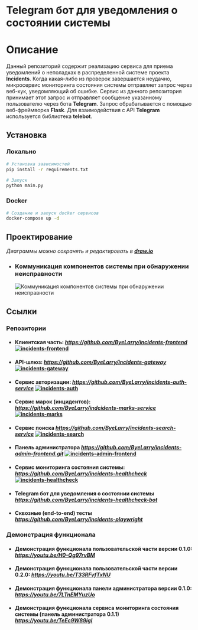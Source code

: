 # Telegram бот для уведомления о состоянии системы


# Описание
Данный репозиторий содержит реализацию сервиса для приема уведомлений о неполадках в распределенной системе проекта **Incidents**.
Когда какая-либо из проверок завершается неудачно, микросервис мониторинга состояния системы отправляет запрос через веб-хук, уведомляющий об ошибке.
Сервис из данного репозитория принимает этот запрос и отправляет сообщение указанному пользователю через бота **Telegram**.
Запрос обрабатывается с помощью веб-фреймворка **Flask**.
Для взаимодействия с API **Telegram** используется библиотека **telebot**.

## Установка

### Локально
```bash
# Установка зависимостей
pip install -r requirements.txt

# Запуск 
python main.py
```

### Docker 
```bash
# Создание и запуск docker сервисов
docker-compose up -d
```


## Проектирование

_Диаграммы можно сохранять и редактировать в ***[draw.io](https://app.diagrams.net/)***_

- ### Коммуникация компонентов системы при обнаружении неисправности
  ![Коммуникация компонентов системы при обнаружении неисправности](https://github.com/user-attachments/assets/86dbe919-bcc3-4ef5-9761-0a108723101c)


## Ссылки

### Репозитории
- #### Клиентская часть:  *https://github.com/ByeLarry/incidents-frontend*  [![incidents-frontend](https://github.com/ByeLarry/incidents-frontend/actions/workflows/incidents-frontend.yml/badge.svg)](https://github.com/ByeLarry/incidents-frontend/actions/workflows/incidents-frontend.yml)
- #### API-шлюз:  *https://github.com/ByeLarry/incidents-gateway*  [![incidents-gateway](https://github.com/ByeLarry/incidents-gateway/actions/workflows/incidents-gateway.yml/badge.svg)](https://github.com/ByeLarry/incidents-gateway/actions/workflows/incidents-gateway.yml)
- #### Сервис авторизации:  *https://github.com/ByeLarry/incidents-auth-service*  [![incidents-auth](https://github.com/ByeLarry/incidents-auth-service/actions/workflows/incidents-auth.yml/badge.svg)](https://github.com/ByeLarry/incidents-auth-service/actions/workflows/incidents-auth.yml)
- #### Сервис марок (инцидентов): *https://github.com/ByeLarry/indcidents-marks-service*  [![incidents-marks](https://github.com/ByeLarry/incidents-marks-service/actions/workflows/incidents-marks.yml/badge.svg)](https://github.com/ByeLarry/incidents-marks-service/actions/workflows/incidents-marks.yml)
- #### Сервис поиска *https://github.com/ByeLarry/incidents-search-service*  [![incidents-search](https://github.com/ByeLarry/incidents-search-service/actions/workflows/incidents-search.yml/badge.svg)](https://github.com/ByeLarry/incidents-search-service/actions/workflows/incidents-search.yml)
- #### Панель администратора *https://github.com/ByeLarry/incidents-admin-frontend.git*  [![incidents-admin-frontend](https://github.com/ByeLarry/incidents-admin-frontend/actions/workflows/incidents-admin-frontend.yml/badge.svg)](https://github.com/ByeLarry/incidents-admin-frontend/actions/workflows/incidents-admin-frontend.yml)
- #### Сервис мониторинга состояния системы: *https://github.com/ByeLarry/incidents-healthcheck*  [![incidents-healthcheck](https://github.com/ByeLarry/incidents-healthcheck/actions/workflows/incidents-healthcheck.yml/badge.svg)](https://github.com/ByeLarry/incidents-healthcheck/actions/workflows/incidents-healthcheck.yml)
- #### Telegram бот для уведомления о состоянии системы *https://github.com/ByeLarry/incidents-healthcheck-bot*
- #### Сквозные (end-to-end) тесты *https://github.com/ByeLarry/incidents-playwright*

### Демонстрация функционала
- #### Демонстрация функционала пользовательской части версии 0.1.0: *https://youtu.be/H0-Qg97rvBM*
- #### Демонстрация функционала пользовательской части версии 0.2.0: *https://youtu.be/T33RFvfTxNU*
- #### Демонстрация функционала панели администратора версии 0.1.0: *https://youtu.be/7LTnEMYuzUo*
- #### Демонстрация функционала сервиса мониторинга состояния системы (панель администратора 0.1.1) *https://youtu.be/TeEc9W89igI*
